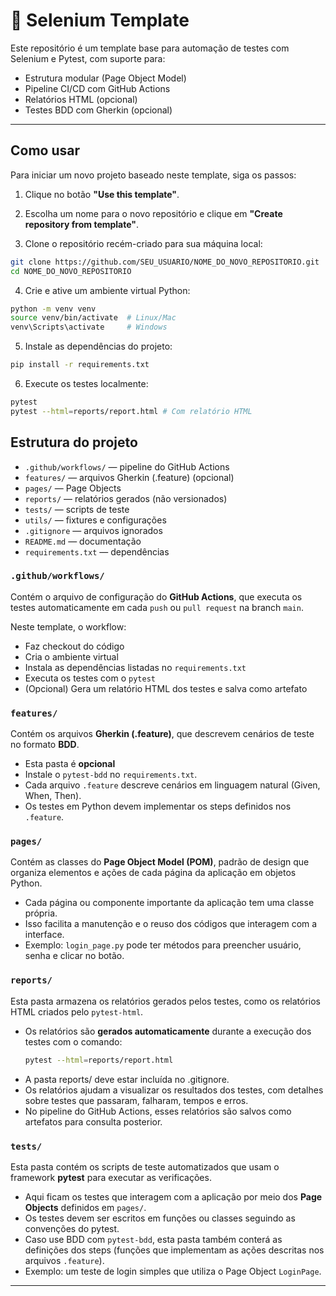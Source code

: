 # 🚀 Selenium Template

Este repositório é um template base para automação de testes com Selenium e Pytest, com suporte para:

- Estrutura modular (Page Object Model)
- Pipeline CI/CD com GitHub Actions
- Relatórios HTML (opcional)
- Testes BDD com Gherkin (opcional)


---

## Como usar

Para iniciar um novo projeto baseado neste template, siga os passos:

1. Clique no botão **"Use this template"**.

2. Escolha um nome para o novo repositório e clique em **"Create repository from template"**.

3. Clone o repositório recém-criado para sua máquina local:
```bash
git clone https://github.com/SEU_USUARIO/NOME_DO_NOVO_REPOSITORIO.git
cd NOME_DO_NOVO_REPOSITORIO
```

4. Crie e ative um ambiente virtual Python:
```bash
python -m venv venv
source venv/bin/activate  # Linux/Mac
venv\Scripts\activate     # Windows
```

5. Instale as dependências do projeto:
```bash
pip install -r requirements.txt
```

6. Execute os testes localmente:
```bash
pytest
pytest --html=reports/report.html # Com relatório HTML
```


## Estrutura do projeto

- `.github/workflows/` — pipeline do GitHub Actions 
- `features/` — arquivos Gherkin (.feature) (opcional)  
- `pages/` — Page Objects  
- `reports/` — relatórios gerados (não versionados)  
- `tests/` — scripts de teste  
- `utils/` — fixtures e configurações 
- `.gitignore` — arquivos ignorados  
- `README.md` — documentação 
- `requirements.txt` — dependências  

### `.github/workflows/`

Contém o arquivo de configuração do **GitHub Actions**, que executa os testes automaticamente em cada `push` ou `pull request` na branch `main`.

Neste template, o workflow:
- Faz checkout do código
- Cria o ambiente virtual
- Instala as dependências listadas no `requirements.txt`
- Executa os testes com o `pytest`
- (Opcional) Gera um relatório HTML dos testes e salva como artefato

### `features/`

Contém os arquivos **Gherkin (.feature)**, que descrevem cenários de teste no formato **BDD**.

- Esta pasta é **opcional**
- Instale o `pytest-bdd` no `requirements.txt`.
- Cada arquivo `.feature` descreve cenários em linguagem natural (Given, When, Then).
- Os testes em Python devem implementar os steps definidos nos `.feature`.

### `pages/`

Contém as classes do **Page Object Model (POM)**, padrão de design que organiza elementos e ações de cada página da aplicação em objetos Python.

- Cada página ou componente importante da aplicação tem uma classe própria.
- Isso facilita a manutenção e o reuso dos códigos que interagem com a interface.
- Exemplo: `login_page.py` pode ter métodos para preencher usuário, senha e clicar no botão.

### `reports/`

Esta pasta armazena os relatórios gerados pelos testes, como os relatórios HTML criados pelo `pytest-html`.

- Os relatórios são **gerados automaticamente** durante a execução dos testes com o comando:
  ```bash
  pytest --html=reports/report.html
  ```
- A pasta reports/ deve estar incluída no .gitignore.
- Os relatórios ajudam a visualizar os resultados dos testes, com detalhes sobre testes que passaram, falharam, tempos e erros.
- No pipeline do GitHub Actions, esses relatórios são salvos como artefatos para consulta posterior.

### `tests/`

Esta pasta contém os scripts de teste automatizados que usam o framework **pytest** para executar as verificações.

- Aqui ficam os testes que interagem com a aplicação por meio dos **Page Objects** definidos em `pages/`.
- Os testes devem ser escritos em funções ou classes seguindo as convenções do pytest.
- Caso use BDD com `pytest-bdd`, esta pasta também conterá as definições dos steps (funções que implementam as ações descritas nos arquivos `.feature`).
- Exemplo: um teste de login simples que utiliza o Page Object `LoginPage`.


---